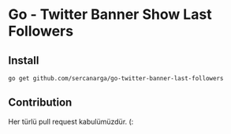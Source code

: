 # Go - Twitter Banner Show Last Followers

## Install

    go get github.com/sercanarga/go-twitter-banner-last-followers

## Contribution

Her türlü pull request kabulümüzdür. (:
